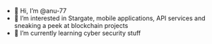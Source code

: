 - 👋 Hi, I’m @anu-77
- 👀 I’m interested in Stargate, mobile applications, API services and sneaking a peek at blockchain projects
- 🌱 I’m currently learning cyber security stuff

<!---
anu-77/anu-77 is a ✨ special ✨ repository because its `README.md` (this file) appears on your GitHub profile.
You can click the Preview link to take a look at your changes.
--->
